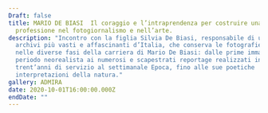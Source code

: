 ```yaml
---
Draft: false
title: MARIO DE BIASI  Il coraggio e l’intraprendenza per costruire una
  professione nel fotogiornalismo e nell’arte.
description: "Incontro con la figlia Silvia De Biasi, responsabile di uno degli
  archivi più vasti e affascinanti d’Italia, che conserva le fotografie scattate
  nelle diverse fasi della carriera di Mario De Biasi: dalle prime immagini del
  periodo neorealista ai numerosi e scapestrati reportage realizzati in
  trent’anni di servizio al settimanale Epoca, fino alle sue poetiche
  interpretazioni della natura."
gallery: ADMIRA
date: 2020-10-01T16:00:00.000Z
endDate: ""
---
```

